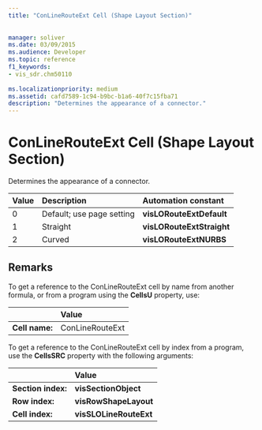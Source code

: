 ```yaml
---
title: "ConLineRouteExt Cell (Shape Layout Section)"
 
 
manager: soliver
ms.date: 03/09/2015
ms.audience: Developer
ms.topic: reference
f1_keywords:
- vis_sdr.chm50110
 
ms.localizationpriority: medium
ms.assetid: cafd7589-1c94-b9bc-b1a6-40f7c15fba71
description: "Determines the appearance of a connector."
---
```


# ConLineRouteExt Cell (Shape Layout Section)

Determines the appearance of a connector.
  
|**Value**|**Description**|**Automation constant**|
|:-----|:-----|:-----|
| 0  <br/> | Default; use page setting  <br/> |**visLORouteExtDefault** <br/> |
| 1  <br/> | Straight  <br/> |**visLORouteExtStraight** <br/> |
| 2  <br/> | Curved  <br/> |**visLORouteExtNURBS** <br/> |
   
## Remarks

To get a reference to the ConLineRouteExt cell by name from another formula, or from a program using the **CellsU** property, use: 
  
||Value |
|:-----|:-----|
| **Cell name:**  <br/> | ConLineRouteExt  <br/> |
   
To get a reference to the ConLineRouteExt cell by index from a program, use the **CellsSRC** property with the following arguments: 
  
||Value |
|:-----|:-----|
| **Section index:**  <br/> |**visSectionObject** <br/> |
| **Row index:**  <br/> |**visRowShapeLayout** <br/> |
| **Cell index:**  <br/> |**visSLOLineRouteExt** <br/> |
   

